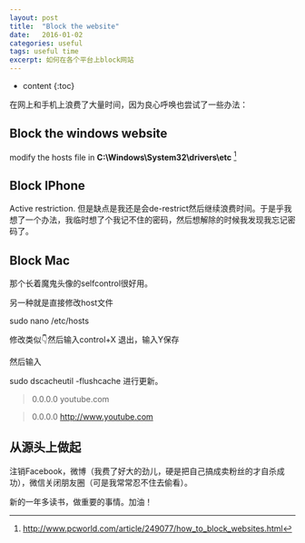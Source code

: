 ```yaml
---
layout: post
title:  "Block the website"
date:   2016-01-02
categories: useful
tags: useful time
excerpt: 如何在各个平台上block网站
---
```

* content
{:toc}

在网上和手机上浪费了大量时间，因为良心呼唤也尝试了一些办法：

## Block the windows website

modify the hosts file in __C:\Windows\System32\drivers\etc__ [^w]

[^w]: http://www.pcworld.com/article/249077/how_to_block_websites.html

## Block IPhone

Active restriction. 但是缺点是我还是会de-restrict然后继续浪费时间。于是乎我想了一个办法，我临时想了个我记不住的密码，然后想解除的时候我发现我忘记密码了。

## Block Mac

那个长着魔鬼头像的selfcontrol很好用。

另一种就是直接修改host文件

sudo nano /etc/hosts

修改类似👇然后输入control+X 退出，输入Y保存

然后输入

sudo dscacheutil -flushcache    进行更新。

> 0.0.0.0 youtube.com

> 0.0.0.0 http://www.youtube.com

## 从源头上做起

注销Facebook，微博（我费了好大的劲儿，硬是把自己搞成卖粉丝的才自杀成功），微信关闭朋友圈（可是我常常忍不住去偷看）。

新的一年多读书，做重要的事情。加油！

